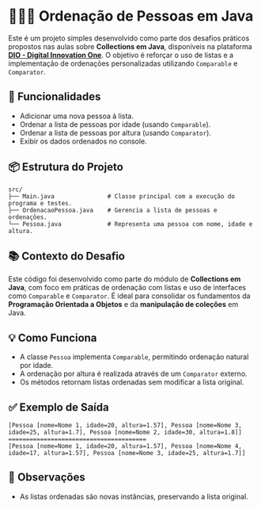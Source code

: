 # 🧑‍🤝‍🧑 Ordenação de Pessoas em Java

Este é um projeto simples desenvolvido como parte dos desafios práticos propostos nas aulas sobre **Collections em Java**, disponíveis na plataforma **[DIO - Digital Innovation One](https://www.dio.me/)**. O objetivo é reforçar o uso de listas e a implementação de ordenações personalizadas utilizando `Comparable` e `Comparator`.

## 🧠 Funcionalidades

* Adicionar uma nova pessoa à lista.
* Ordenar a lista de pessoas por idade (usando `Comparable`).
* Ordenar a lista de pessoas por altura (usando `Comparator`).
* Exibir os dados ordenados no console.

## 📦 Estrutura do Projeto

```
src/
├── Main.java               # Classe principal com a execução do programa e testes.
├── OrdenacaoPessoa.java    # Gerencia a lista de pessoas e ordenações.
└── Pessoa.java             # Representa uma pessoa com nome, idade e altura.
```

## 📚 Contexto do Desafio

Este código foi desenvolvido como parte do módulo de **Collections em Java**, com foco em práticas de ordenação com listas e uso de interfaces como `Comparable` e `Comparator`. É ideal para consolidar os fundamentos da **Programação Orientada a Objetos** e da **manipulação de coleções** em Java.

## 💡 Como Funciona

* A classe `Pessoa` implementa `Comparable`, permitindo ordenação natural por idade.
* A ordenação por altura é realizada através de um `Comparator` externo.
* Os métodos retornam listas ordenadas sem modificar a lista original.

## ✅ Exemplo de Saída

```
[Pessoa [nome=Nome 1, idade=20, altura=1.57], Pessoa [nome=Nome 3, idade=25, altura=1.7], Pessoa [nome=Nome 2, idade=30, altura=1.8]]
=======================================
[Pessoa [nome=Nome 1, idade=20, altura=1.57], Pessoa [nome=Nome 4, idade=17, altura=1.57], Pessoa [nome=Nome 3, idade=25, altura=1.7]]
```

## 📌 Observações

* As listas ordenadas são novas instâncias, preservando a lista original.
